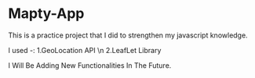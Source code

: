 # Mapty-App
This is a practice project that I did to strengthen my javascript knowledge.

I used -:
1.GeoLocation API \n
2.LeafLet Library        


I Will Be Adding New Functionalities In The Future.
